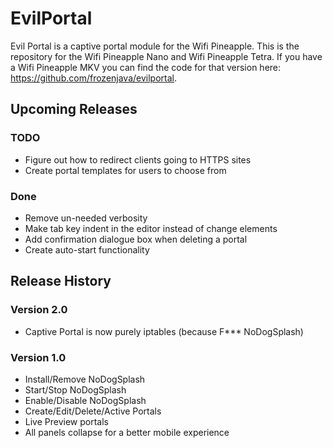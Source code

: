 # EvilPortal
Evil Portal is a captive portal module for the Wifi Pineapple. This is the repository for the Wifi Pineapple Nano and Wifi Pineapple Tetra. If you have a Wifi Pineapple MKV you can find the code for that version here: https://github.com/frozenjava/evilportal.

## Upcoming Releases

### TODO
* Figure out how to redirect clients going to HTTPS sites
* Create portal templates for users to choose from

### Done
* Remove un-needed verbosity
* Make tab key indent in the editor instead of change elements
* Add confirmation dialogue box when deleting a portal
* Create auto-start functionality

## Release History

### Version 2.0
* Captive Portal is now purely iptables (because F*** NoDogSplash)

### Version 1.0
* Install/Remove NoDogSplash
* Start/Stop NoDogSplash
* Enable/Disable NoDogSplash
* Create/Edit/Delete/Active Portals
* Live Preview portals
* All panels collapse for a better mobile experience